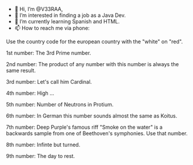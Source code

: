 - 👋 Hi, I’m @V33RAA,
- 👀 I’m interested in finding a job as a Java Dev.
- 🌱 I’m currently learning Spanish and HTML.
- 📫 How to reach me via phone:

Use the country code for the european country with the "white" on "red".

1st number: The 3rd Prime number.

2nd number: The product of any number with this number is always the same result.

3rd number: Let's call him Cardinal.

4th number: High ...

5th number: Number of Neutrons in Protium.

6th number: In German this number sounds almost the same as Koitus.

7th number: Deep Purple's famous riff "Smoke on the water" is a backwards sample from one of Beethoven's symphonies. Use that number.

8th number: Infinte but turned.

9th number: The day to rest.





<!---
V33RAA/V33RAA is a ✨ special ✨ repository because its `README.md` (this file) appears on your GitHub profile.
You can click the Preview link to take a look at your changes.
--->
